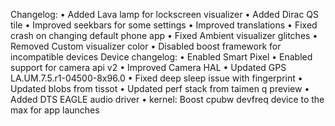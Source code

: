 Changelog:
• Added Lava lamp for lockscreen visualizer
• Added Dirac QS tile
• Improved seekbars for some settings
• Improved translations
• Fixed crash on changing default phone app
• Fixed Ambient visualizer glitches
• Removed Custom visualizer color
• Disabled boost framework for incompatible devices
Device changelog:
• Enabled Smart Pixel
• Enabled support for camera api v2
• Improved Camera HAL
• Updated GPS LA.UM.7.5.r1-04500-8x96.0
• Fixed deep sleep issue with fingerprint
• Updated blobs from tissot
• Updated perf stack from taimen q preview
• Added DTS EAGLE audio driver 
• kernel: Boost cpubw devfreq device to the max for app launches